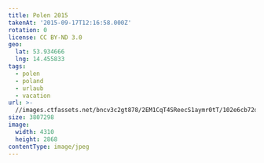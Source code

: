```yaml
---
title: Polen 2015
takenAt: '2015-09-17T12:16:58.000Z'
rotation: 0
license: CC BY-ND 3.0
geo:
  lat: 53.934666
  lng: 14.455833
tags:
  - polen
  - poland
  - urlaub
  - vacation
url: >-
  //images.ctfassets.net/bncv3c2gt878/2EM1CqT4SReecS1aymr0tT/102e6cb72d67dc6431b97acb76c7c4db/polen-2015_25836985882_o
size: 3807298
image:
  width: 4310
  height: 2868
contentType: image/jpeg
---
```


